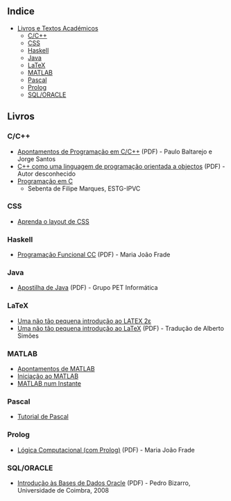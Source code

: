 ## Indice
* [Livros e Textos Académicos](#livros)
  * [C/C++](#cc)
  * [CSS](#css)
  * [Haskell](#haskell)
  * [Java](#java)
  * [LaTeX](#latex)
  * [MATLAB](#matlab)
  * [Pascal](#pascal)
  * [Prolog](#prolog)
  * [SQL/ORACLE](#sqloracle)


## Livros
### C/C++
* [Apontamentos de Programação em C/C++](http://www.dei.isep.ipp.pt/~pbsousa/aulas/ano_0/2006_07/c/Sebenta-cpp-03-2006.pdf) (PDF) - Paulo Baltarejo e Jorge Santos
* [C++ como uma linguagem de programação orientada a objectos](https://drive.google.com/open?id=0BwhtSmnYpzLdMEFrbDJsMDFDRFU&authuser=0) (PDF) - Autor desconhecido
* [Programação em C](http://www.portugal-a-programar.pt/files/file/22-sebenta-programacao-em-c-ipvc-estg/) 
 	* Sebenta de Filipe Marques, ESTG-IPVC


### CSS
* [Aprenda o layout de CSS](http://pt-pt.learnlayout.com/)


### Haskell
* [Programação Funcional CC](http://www3.di.uminho.pt/~mjf/pub/PF-Haskell.pdf) (PDF) - Maria João Frade


### Java
* [Apostilha de Java](https://drive.google.com/open?id=0BwhtSmnYpzLdWDNwV0k5N0RGaUk&authuser=0) (PDF) - Grupo PET Informática


### LaTeX
* [Uma não tão pequena introdução ao LATEX 2ε](http://www.ctan.org/tex-archive/info/lshort/portuguese)
* [Uma não tão pequena introdução ao LaTeX](http://alfarrabio.di.uminho.pt/~albie/lshort/pt-lshort.pdf) (PDF) - Tradução de Alberto Simões


### MATLAB
* [Apontamentos de MATLAB](http://www.portugal-a-programar.pt/files/file/43-apontamentos-de-matlab-feup/)
* [Iniciação ao MATLAB](http://www.portugal-a-programar.pt/files/file/42-iniciacao-ao-matlab-u-minho/)
* [MATLAB num Instante](http://www.portugal-a-programar.pt/files/file/41-matlab-num-instante-u-aveiro/)


### Pascal
* [Tutorial de Pascal](http://www.portugal-a-programar.pt/files/file/6-tutorial-de-pascal/)

### Prolog
* [Lógica Computacional (com Prolog)](http://www3.di.uminho.pt/~mjf/pub/LC-Prolog.pdf) (PDF) - Maria João Frade
 

### SQL/ORACLE
* [Introdução às Bases de Dados Oracle](https://drive.google.com/open?id=0BwhtSmnYpzLdRG9sdTNXVFp4Tzg&authuser=0) (PDF) - Pedro Bizarro, Universidade de Coimbra, 2008

